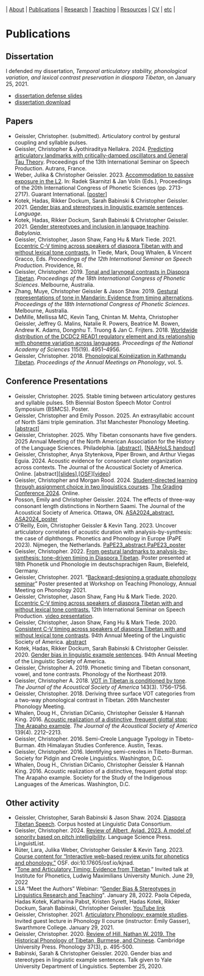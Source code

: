 | [About](https://cageissler.github.io) | [Publications](https://cageissler.github.io/publications) | [Research](https://cageissler.github.io/research) | [Teaching](https://cageissler.github.io/teaching) | [Resources](https://cageissler.github.io/resources) | [CV](https://cageissler.github.io/files/Geissler_CV.pdf) | [etc](https://cageissler.github.io/etc) |


# Publications


## Dissertation

I defended my dissertation, *Temporal articulatory stability, phonological variation, and lexical contrast preservation in diaspora Tibetan*, on January 25, 2021.

- [dissertation defense slides](https://cageissler.github.io/files/Geissler_defense_sildes.pdf)
- [dissertation download](https://cageissler.github.io/files/Geissler_dissertation_April2021.pdf)


## Papers

- Geissler, Christopher. (submitted). Articulatory control by gestural coupling and syllable pulses. 
- Geissler, Christopher & Jyothiraditya Nellakra. 2024. [Predicting articulatory landmarks with critically-damped oscillators and General Tau Theory](https://cageissler.github.io/files/Geissler_Nellakra_2024_paper.pdf). Proceedings of the 13th International Seminar on Speech Production. Autrans, France.
- Weber, Julika & Christopher Geissler. 2023. [Accommodation to passive exposure in the L2](https://cageissler.github.io/files/Weber_Geissler_IPChS2023.pdf). In: Radek Skarnitzl & Jan Volín (Eds.), Proceedings of the 20th International Congress of Phonetic Sciences (pp. 2713-2717). Guarant International. [[poster](https://cageissler.github.io/files/ICPhS_poster.pdf)]
- Kotek, Hadas, Rikker Dockum, Sarah Babinski & Christopher Geissler. 2021. [Gender bias and stereotypes in linguistic example sentences](https://cageissler.github.io/files/Kotek%20et%20al.%20-%202021%20-%20Gender%20bias%20and%20stereotypes%20in%20linguistic%20example%20.pdf). *Language*.
- Kotek, Hadas, Rikker Dockum, Sarah Babinski & Christopher Geissler. 2021. [Gender stereotypes and inclusion in language teaching](https://cageissler.github.io/files/Kotek%20et%20al.%20-%202021%20-%20Gender%20stereotypes%20and%20inclusion%20in%20language%20teach.pdf). *Babylonia*.
- Geissler, Christopher, Jason Shaw, Fang Hu & Mark Tiede. 2021. [Eccentric C-V timing across speakers of diaspora Tibetan with and without lexical tone contrasts.](https://cageissler.github.io/files/Geissler%20et%20al.%20-%202021%20-%20Eccentric%20CV%20timing%20across%20speakers%20of%20diaspora%20Ti.pdf) In Tiede, Mark, Doug Whalen, & Vincent Gracco, Eds. *Proceedings of the 12th International Seminar on Speech Production*. Providence, RI.
- Geissler, Christopher. 2019. [Tonal and laryngeal contrasts in Diaspora Tibetan](https://cageissler.github.io/files/Geissler%20-%202019%20-%20Tonal%20and%20laryngeal%20contrasts%20in%20diaspora%20Tibetan.pdf). *Proceedings of the 18th International Congress of Phonetic Sciences*. Melbourne, Australia.
- Zhang, Muye, Christopher Geissler & Jason Shaw. 2019. [Gestural representations of tone in Mandarin: Evidence from timing alternations](https://cageissler.github.io/files/Zhang%20et%20al.%20-%202019%20-%20Gestural%20representations%20of%20tone%20in%20Mandarin%20Evid.pdf). *Proceedings of the 18th International Congress of Phonetic Sciences*. Melbourne, Australia.
- DeMille, Mellissa MC, Kevin Tang, Chintan M. Mehta, Christopher Geissler, Jeffrey G. Malins, Natalie R. Powers, Beatrice M. Bowen, Andrew K. Adams, Dongnhu T. Truong & Jan C. Frijters. 2018. [Worldwide distribution of the DCDC2 READ1 regulatory element and its relationship with phoneme variation across languages](https://cageissler.github.io/files/DeMille%20et%20al.%20-%202018%20-%20Worldwide%20distribution%20of%20the%20DCDC2%20READ1%20regulato.pdf). *Proceedings of the National Academy of Sciences* 115(19). 4951–4956.
- Geissler, Christopher. 2018. [Phonological Koinéization in Kathmandu Tibetan](https://cageissler.github.io/files/Geissler%20-%202018%20-%20Phonological%20Koineization%20in%20Kathmandu%20Tibetan.pdf). *Proceedings of the Annual Meetings on Phonology*, vol. 5.

## Conference Presentations

- Geissler, Christopher. 2025. Stable timing between articulatory gestures and syllable pulses. 5th Biennial Boston Speech Motor Control Symposium (BSMCS). Poster.
- Geissler, Christopher and Emily Posson. 2025. An extrasyllabic account of North Sámi triple gemination. 31st Manchester Phonology Meeting. [[abstract](https://cageissler.github.io/files/mfm2025_Geissler_Posson.pdf)]
- Geissler, Christopher. 2025. Why Tibetan consonants have five genders. 2025 Annual Meeting of the North American Association for the History of the Language Sciences. Philadelphia. [[abstract](https://cageissler.github.io/files/NAAHoLS_2025_abstract.pdf)], [[NAAHoLS handout](https://docs.google.com/document/d/128j2XvuKGKpwMKdz4RZl_alCwZaxobGAbCO_31lVLsI/edit?usp=sharing)]
- Geissler, Christopher, Anya Stytenkova, Piper Brown, and Arthur Viegas Eguia. 2024. Acoustic evidence for consonant cluster organization across contexts. The Journal of the Acoustical Society of America. Online. [abstract][[slides](/files/Geissler_etal_ASA_2024.pdf)],[[OSF](https://osf.io/nptmb/?view_only=fc021d500713425faa42b3d43d9ea63a)][[video](https://cageissler.github.io/files/Geissler_3aSCa3.mp4)]
- Geissler, Christopher and Morgan Rood. 2024. [Student-directed learning through assignment choice in two linguistics courses](https://cageissler.github.io/files/Geissler_Rood_presentation.pdf). [The Grading Conference 2024](https://thegradingconference.com/2024-session-descriptions/#disciplinary-applications-part-4). Online.
- Posson, Emily and Christopher Geissler. 2024. The effects of three-way consonant length distinctions in Northern Saami. The Journal of the Acoustical Society of America. Ottawa, ON. [ASA2024_abstract](https://pubs.aip.org/asa/jasa/article/155/3_Supplement/A338/3301423/The-effects-of-three-way-consonant-distinction-in), [ASA2024_poster](https://cageissler.github.io/files/Posson_Geissler_ASA2024_poster)
- O'Reilly, Eoin, Christopher Geissler & Kevin Tang. 2023. Uncover articulatory correlates of acoustic duration with analysis-by-synthesis: the case of diphthongs. Phonetics and Phonology in Europe (PaPE 2023). Nijmegen, the Netherlands. [PaPE23_abstract](https://cageissler.github.io/files/PaPE2023_Abstract.pdf),[PaPE23_poster](https://cageissler.github.io/files/PaPE2023_poster.pdf)
- Geissler, Christopher. 2022. [From gestural landmarks to analysis-by-synthesis: tone-driven timing in Diaspora Tibetan](https://cageissler.github.io/files/PP_2022_paper_1442.pdf). Poster presented at 18th Phonetik und Phonologie im deutschsprachigen Raum, Bielefeld, Germany.
- Geissler, Christopher. 2021. “[Backward-designing a graduate phonology seminar](https://cageissler.github.io/files/Geissler%20-%20Backward-designing%20a%20graduate%20phonology%20seminar.pdf)” Poster presented at Workshop on Teaching Phonology, Annual Meeting on Phonology 2021.
- Geissler, Christopher, Jason Shaw, Fang Hu & Mark Tiede. 2020. [Eccentric C-V timing across speakers of diaspora Tibetan with and without lexical tone contrasts.](https://github.com/cageissler/cageissler.github.io/raw/main/files/Geissler_170_Poster.pdf) 12th International Seminar on Speech Production. [video presentation](https://github.com/cageissler/cageissler.github.io/raw/main/files/Geissler_170_Tour.mp4).
- Geissler, Christopher, Jason Shaw, Fang Hu & Mark Tiede. 2020. [Consistent C-V timing across speakers of diaspora Tibetan with and without lexical tone contrasts](https://cageissler.github.io/files/Geissler_et_al_LSA_as_presented.pdf). 94th Annual Meeting of the Linguistic Society of America. [abstract](https://cageissler.github.io/files/LSA2020_abstract_EMA.pdf)
- Kotek, Hadas, Rikker Dockum, Sarah Babinski & Christopher Geissler. 2020. [Gender bias in linguistic example sentences](https://cageissler.github.io/files/LSA2020-gender-journals.pdf). 94th Annual Meeting of the Linguistic Society of America.
- Geissler, Christopher A. 2019. Phonetic timing and Tibetan consonant, vowel, and tone contrasts. Phonology of the Northeast 2019.
- Geissler, Christopher A. 2018. [VOT in Tibetan is conditioned by tone](https://asa.scitation.org/doi/abs/10.1121/1.5035746). *The Journal of the Acoustical Society of America* 143(3). 1756–1756.
- Geissler, Christopher. 2018. Deriving three surface VOT categories from a two-way phonological contrast in Tibetan. 26th Manchester Phonology Meeting.
- Whalen, Doug H., Christian DiCanio, Christopher Geissler & Hannah King. 2016. [Acoustic realization of a distinctive, frequent glottal stop: The Arapaho example](https://asa.scitation.org/doi/abs/10.1121/1.4950615). *The Journal of the Acoustical Society of America* 139(4). 2212–2213.
- Geissler, Christopher. 2016. Semi-Creole Language Typology in Tibeto-Burman. 4th Himalayan Studies Conference. Austin, Texas.
- Geissler, Christopher. 2016. Identifying semi-creoles in Tibeto-Burman. Society for Pidgin and Creole Linguistics. Washington, D.C.
- Whalen, Doug H., Christian DiCanio, Christopher Geissler & Hannah King. 2016. Acoustic realization of a distinctive, frequent glottal stop: The Arapaho example. Society for the Study of the Indigenous Languages of the Americas. Washington, D.C.


## Other activity

- Geissler, Christopher, Sarah Babinski & Jason Shaw. 2024. [Diaspora Tibetan Speech](https://catalog.ldc.upenn.edu/LDC2024S06). Corpus hosted at Linguistic Data Consortium.
- Geissler, Christopher. 2024. [Review of Albert, Aviad. 2023. A model of sonority based on pitch intelligibility](https://cageissler.github.io/files/Review_Albert_2023.pdf). Language Science Press. LinguistList.
- Rüter, Lara, Julika Weber, Christopher Geissler & Kevin Tang. 2023. [Course content for “Interactive web-based review units for phonetics and phonology.”](https://osf.io/kjnad/) OSF. doi:10.17605/osf.io/kjnad.
- “[Tone and Articulatory Timing: Evidence from Tibetan](https://cageissler.github.io/files/Geissler_Muenchen_29Jun2022.pdf).” Invited talk at Institute for Phonetics, Ludwig Maximilians University Munich. June 29, 2022
- LSA “Meet the Authors” Webinar: “[Gender Bias & Stereotypes in Linguistics Research and Teaching](https://cageissler.github.io/files/Meet-the-Authors-slides.pdf)". January 28, 2022. Paola Cépeda, Hadas Kotek, Katharina Pabst, Kristen Syrett, Hadas Kotek, Rikker Dockum, Sarah Babinski, Christopher Geissler. [YouTube link](https://www.youtube.com/watch?v=LFGeB1r3u9s)
- Geissler, Christopher. 2021. [Articulatory Phonology: example studies](https://cageissler.github.io/files/Geissler_guest_1-29-2021.pdf). Invited guest lecture in Phonology II course (instructor: Emily Gasser), Swarthmore College. January 29, 2021.
- Geissler, Christopher. 2020. [Review of Hill, Nathan W. 2019. The Historical Phonology of Tibetan,
Burmese, and Chinese](https://cageissler.github.io/files/Geissler_2020_review_Hill.pdf). Cambridge University Press. Phonology 37(3), p. 495-500.
- Babinski, Sarah & Christopher Geissler. 2020. Gender bias and stereotypes in linguistic example sentences. Talk given to Yale University Department of Linguistics. September 25, 2020.
